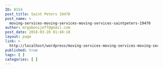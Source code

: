 ```yaml
---
ID: 8154
post_title: Saint Peters 19470
post_name: >
  moving-services-moving-services-moving-services-saintpeters-19470
author: mrgabonijeff@gmail.com
post_date: 2018-03-28 01:48:18
layout: page
link: >
  http://localhost/wordpress/moving-services-moving-services-moving-services-saintpeters-19470/
published: true
tags: [ ]
categories: [ ]
---
```

